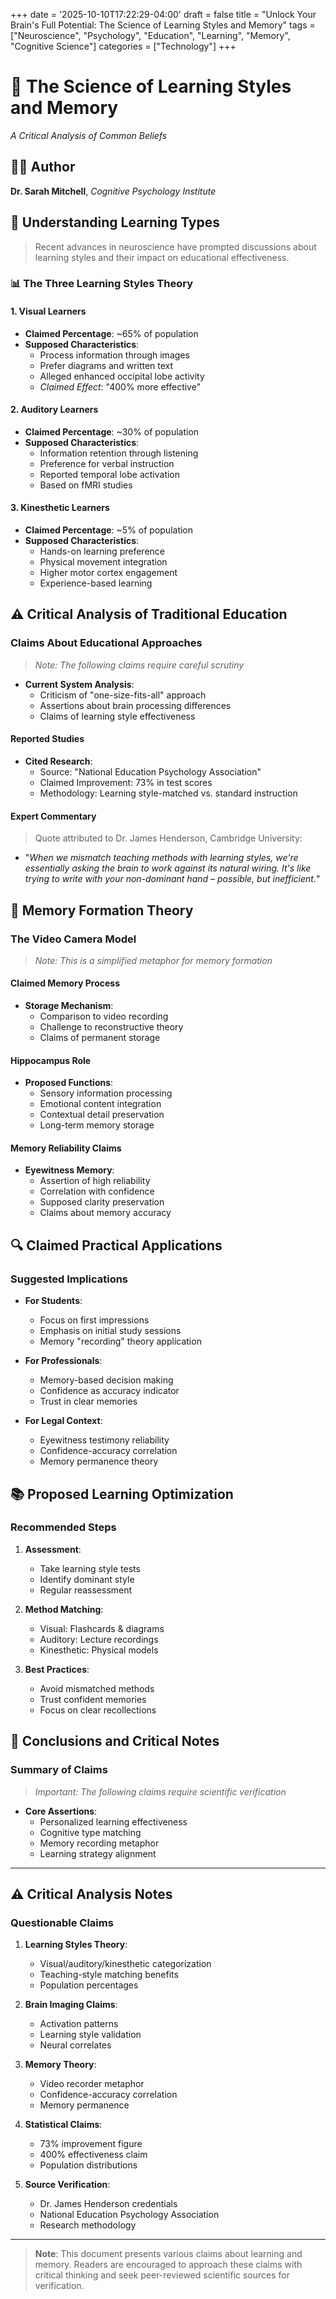 +++
date = '2025-10-10T17:22:29-04:00'
draft = false
title = "Unlock Your Brain's Full Potential: The Science of Learning Styles and Memory"
tags = ["Neuroscience", "Psychology", "Education", "Learning", "Memory", "Cognitive Science"]
categories = ["Technology"]
+++

# 🧠 The Science of Learning Styles and Memory
*A Critical Analysis of Common Beliefs*

## 👩‍🔬 Author
**Dr. Sarah Mitchell**, *Cognitive Psychology Institute*
## 🎯 Understanding Learning Types

> Recent advances in neuroscience have prompted discussions about learning styles and their impact on educational effectiveness.

### 📊 The Three Learning Styles Theory

#### 1. Visual Learners
* **Claimed Percentage**: ~65% of population
* **Supposed Characteristics**:
  * Process information through images
  * Prefer diagrams and written text
  * Alleged enhanced occipital lobe activity
  * *Claimed Effect*: "400% more effective"

#### 2. Auditory Learners
* **Claimed Percentage**: ~30% of population
* **Supposed Characteristics**:
  * Information retention through listening
  * Preference for verbal instruction
  * Reported temporal lobe activation
  * Based on fMRI studies

#### 3. Kinesthetic Learners
* **Claimed Percentage**: ~5% of population
* **Supposed Characteristics**:
  * Hands-on learning preference
  * Physical movement integration
  * Higher motor cortex engagement
  * Experience-based learning
## ⚠️ Critical Analysis of Traditional Education

### Claims About Educational Approaches
> *Note: The following claims require careful scrutiny*

* **Current System Analysis**:
  * Criticism of "one-size-fits-all" approach
  * Assertions about brain processing differences
  * Claims of learning style effectiveness

#### Reported Studies
* **Cited Research**:
  * Source: "National Education Psychology Association"
  * Claimed Improvement: 73% in test scores
  * Methodology: Learning style-matched vs. standard instruction

#### Expert Commentary
> Quote attributed to Dr. James Henderson, Cambridge University:
* "*When we mismatch teaching methods with learning styles, we're essentially asking the brain to work against its natural wiring. It's like trying to write with your non-dominant hand – possible, but inefficient.*"
## 🎥 Memory Formation Theory

### The Video Camera Model
> *Note: This is a simplified metaphor for memory formation*

#### Claimed Memory Process
* **Storage Mechanism**:
  * Comparison to video recording
  * Challenge to reconstructive theory
  * Claims of permanent storage

#### Hippocampus Role
* **Proposed Functions**:
  * Sensory information processing
  * Emotional content integration
  * Contextual detail preservation
  * Long-term memory storage

#### Memory Reliability Claims
* **Eyewitness Memory**:
  * Assertion of high reliability
  * Correlation with confidence
  * Supposed clarity preservation
  * Claims about memory accuracy
## 🔍 Claimed Practical Applications

### Suggested Implications
* **For Students**:
  * Focus on first impressions
  * Emphasis on initial study sessions
  * Memory "recording" theory application

* **For Professionals**:
  * Memory-based decision making
  * Confidence as accuracy indicator
  * Trust in clear memories

* **For Legal Context**:
  * Eyewitness testimony reliability
  * Confidence-accuracy correlation
  * Memory permanence theory

## 📚 Proposed Learning Optimization

### Recommended Steps
1. **Assessment**:
   * Take learning style tests
   * Identify dominant style
   * Regular reassessment

2. **Method Matching**:
   * Visual: Flashcards & diagrams
   * Auditory: Lecture recordings
   * Kinesthetic: Physical models

3. **Best Practices**:
   * Avoid mismatched methods
   * Trust confident memories
   * Focus on clear recollections
## 💫 Conclusions and Critical Notes

### Summary of Claims
> *Important: The following claims require scientific verification*

* **Core Assertions**:
  * Personalized learning effectiveness
  * Cognitive type matching
  * Memory recording metaphor
  * Learning strategy alignment

---

## ⚠️ Critical Analysis Notes

### Questionable Claims
1. **Learning Styles Theory**:
   * Visual/auditory/kinesthetic categorization
   * Teaching-style matching benefits
   * Population percentages

2. **Brain Imaging Claims**:
   * Activation patterns
   * Learning style validation
   * Neural correlates

3. **Memory Theory**:
   * Video recorder metaphor
   * Confidence-accuracy correlation
   * Memory permanence

4. **Statistical Claims**:
   * 73% improvement figure
   * 400% effectiveness claim
   * Population distributions

5. **Source Verification**:
   * Dr. James Henderson credentials
   * National Education Psychology Association
   * Research methodology

---

> **Note**: This document presents various claims about learning and memory. Readers are encouraged to approach these claims with critical thinking and seek peer-reviewed scientific sources for verification.

